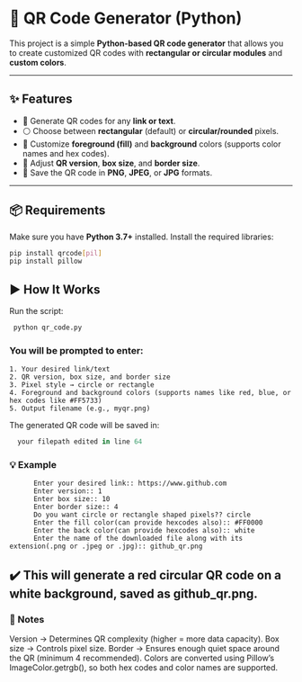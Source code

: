 # 📌 QR Code Generator (Python)

This project is a simple **Python-based QR code generator** that allows you to create customized QR codes with **rectangular or circular modules** and **custom colors**.

---

## ✨ Features
- 🔗 Generate QR codes for any **link or text**.  
- ⚪ Choose between **rectangular** (default) or **circular/rounded** pixels.  
- 🎨 Customize **foreground (fill)** and **background** colors (supports color names and hex codes).  
- 📏 Adjust **QR version**, **box size**, and **border size**.  
- 💾 Save the QR code in **PNG**, **JPEG**, or **JPG** formats.  

---

## 📦 Requirements
Make sure you have **Python 3.7+** installed. Install the required libraries:

```bash
pip install qrcode[pil]
pip install pillow
```

## ▶️ How It Works

Run the script:
```bash
 python qr_code.py
```
### You will be prompted to enter:
    1. Your desired link/text
    2. QR version, box size, and border size
    3. Pixel style → circle or rectangle
    4. Foreground and background colors (supports names like red, blue, or hex codes like #FF5733)
    5. Output filename (e.g., myqr.png)

The generated QR code will be saved in:
```swift
  your filepath edited in line 64
```

### 💡 Example
```text
      Enter your desired link:: https://www.github.com
      Enter version:: 1
      Enter box size:: 10
      Enter border size:: 4
      Do you want circle or rectangle shaped pixels?? circle
      Enter the fill color(can provide hexcodes also):: #FF0000
      Enter the back color(can provide hexcodes also):: white
      Enter the name of the downloaded file along with its extension(.png or .jpeg or .jpg):: github_qr.png
```

## ✔️ This will generate a red circular QR code on a white background, saved as github_qr.png.

### 📌 Notes

Version → Determines QR complexity (higher = more data capacity).
Box size → Controls pixel size.
Border → Ensures enough quiet space around the QR (minimum 4 recommended).
Colors are converted using Pillow’s ImageColor.getrgb(), so both hex codes and color names are supported.
